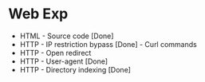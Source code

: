 # Web Exp

- HTML - Source code [Done]
- HTTP - IP restriction bypass [Done] - Curl commands
- HTTP - Open redirect 
- HTTP - User-agent [Done]
- HTTP - Directory indexing [Done]
